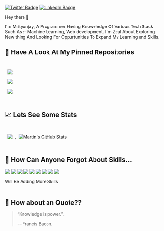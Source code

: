 
[![Twitter Badge](https://img.shields.io/badge/Twitter-Profile-informational?style=flat&logo=twitter&logoColor=white&color=1CA2F1)](https://twitter.com/mrityu2802)
[![LinkedIn Badge](https://img.shields.io/badge/LinkedIn-Profile-informational?style=flat&logo=linkedin&logoColor=white&color=0D76A8)](https://www.linkedin.com/in/mrityunjay2802/)

Hey there 👋

I'm Mrityunjay, A Programmer Having Knoweledge Of Various Tech Stack Such As :- Machine Learning, Web development. I'm Zeal About Exploring New thing And Looking For Oppurtunities To Expand My Learning and Skills.

## 📌 Have A Look At My Pinned Repositories
<br>

<a href="https://github.com/mrityu2802/Url_short">
  <img align="center" style="margin:0.5rem" src="https://github-readme-stats.vercel.app/api/pin/?username=mrityu2802&repo=Url_short&title_color=ffffff&text_color=c9cacc&icon_color=4AB197&bg_color=1A2B34" />
</a>

<br>

<a href="https://github.com/mrityu2802/Ml_pro_ecoli_class">
  <img align="center" style="margin:0.5rem" src="https://github-readme-stats.vercel.app/api/pin/?username=mrityu2802&repo=Ml_pro_ecoli_class&title_color=ffffff&text_color=c9cacc&icon_color=4AB197&bg_color=1A2B34" />
</a>

<br>

<a href="https://github.com/mrityu2802/AIfacerecognition">
  <img align="center" style="margin:0.5rem" src="https://github-readme-stats.vercel.app/api/pin/?username=mrityu2802&repo=AIfacerecognition&title_color=ffffff&text_color=c9cacc&icon_color=4AB197&bg_color=1A2B34" />
</a>

<br>


<br>

## &#x1f4c8; Lets See Some Stats

<br>

<a href="https://github.com/mrityu2802">
  <img align="center" style="margin:0.5rem" src="https://github-readme-stats.vercel.app/api/top-langs/?username=mrityu2802&hide=html,css&title_color=ffffff&text_color=c9cacc&icon_color=4AB197&bg_color=1A2B34" />
</a>

<a href="https://github.com/mrityu2802">
  <img align="center" style="margin:0.5rem" src="https://github-readme-stats.vercel.app/api?username=mrityu2802&show_icons=true&line_height=27&count_private=true&title_color=ffffff&text_color=c9cacc&icon_color=4AB097&bg_color=1A2B34" alt="Martin's GitHub Stats" />
</a>

<br>
<br>

## 💼 How Can Anyone Forgot About Skills...

![](https://img.shields.io/badge/Code-MachineLearning-informational?style=flat&logo=MachineLearning&logoColor=white&color=4AB197)
![](https://img.shields.io/badge/Code-Python-informational?style=flat&logo=python&logoColor=white&color=4AB197)
![](https://img.shields.io/badge/Code-Numpy-informational?style=flat&logo=numpy&logoColor=white&color=4AB197)
![](https://img.shields.io/badge/Code-C++-informational?style=flat&logo=c++&logoColor=white&color=4AB197)
![](https://img.shields.io/badge/Code-HTML-informational?style=flat&logo=html&logoColor=white&color=4AB197)
![](https://img.shields.io/badge/Code-JavaScript(Basic)-informational?style=flat&logo=JavaScript&logoColor=white&color=4AB197)
![](https://img.shields.io/badge/Code-DSA-informational?style=flat&logo=dsa&logoColor=white&color=4AB197)
![](https://img.shields.io/badge/Code-SQL-informational?style=flat&logo=sql&logoColor=white&color=4AB197)
![](https://img.shields.io/badge/Code-MySQL-informational?style=flat&logo=MySQL&logoColor=white&color=4AB197)
<summary>Will Be Adding More Skills</summary>
<br>

## 📣 How about an Quote??

> “Knowledge is power.”. 
>
> <p>-– Francis Bacon.</p>


